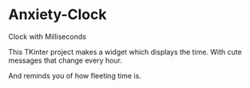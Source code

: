 # Anxiety-Clock
Clock with Milliseconds

This TKinter project makes a widget which displays the time. With cute messages that change every hour.

And reminds you of how fleeting time is.
